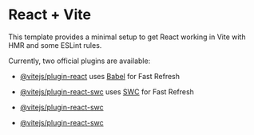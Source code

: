 # React + Vite

This template provides a minimal setup to get React working in Vite with HMR and some ESLint rules.

Currently, two official plugins are available:

- [@vitejs/plugin-react](https://github.com/vitejs/vite-plugin-react/blob/main/packages/plugin-react/README.md) uses [Babel](https://babeljs.io/) for Fast Refresh
- [@vitejs/plugin-react-swc](https://github.com/vitejs/vite-plugin-react-swc) uses [SWC](https://swc.rs/) for Fast Refresh

- [@vitejs/plugin-react-swc](https://www.google.com/search?q=google&oq=google&gs_lcrp=EgZjaHJvbWUyBggAEEUYOzIGCAEQRRg5MgYIAhBFGDsyBggDEEUYOzIHCAQQABiPAjIHCAUQABiPAjIHCAYQABiPAjIGCAcQRRg80gEJMzA0MmowajE1qAIIsAIB&sourceid=chrome&ie=UTF-8)

- [@vitejs/plugin-react-swc](https://www.google.com/search?q=google&oq=google&gs_lcrp=EgZjaHJvbWUyBggAEEUYOzIGCAEQRRg5MgYIAhBFGDsyBggDEEUYOzIHCAQQABiPAjIHCAUQABiPAjIHCAYQABiPAjIGCAcQRRg80gEJMzA0MmowajE1qAIIsAIB&sourceid=chrome&ie=UTF-8)
